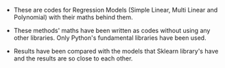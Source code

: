 - These are codes for Regression Models (Simple Linear, Multi Linear and Polynomial) with their maths behind them. 

- These methods' maths have been written as codes without using any other libraries. Only Python's fundamental libraries have been used. 

- Results have been compared with the models that Sklearn library's have and the results are so close to each other.
